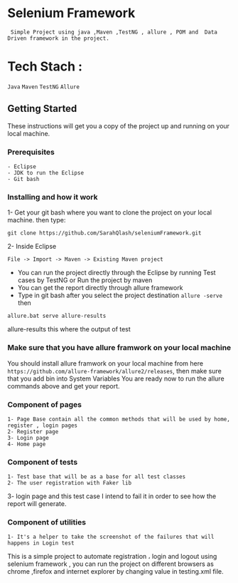 # Selenium Framework
     Simple Project using java ,Maven ,TestNG , allure , POM and  Data Driven framework in the project.

# Tech Stach :

  ``` Java ```
  ``` Maven ```
  ``` TestNG ```
  ``` Allure ```
  

## Getting Started
   These instructions will get you a copy of the project up and running on your local machine.

### Prerequisites

	- Eclipse
	- JDK to run the Eclipse
	- Git bash

### Installing and how it work
1- Get your git bash where you want to clone the project on your local machine.
	then type:
	
```
git clone https://github.com/SarahQlash/seleniumFramework.git
```
2- Inside Eclipse
```	
File -> Import -> Maven -> Existing Maven project
```
* You can run the project directly through the Eclipse by running Test cases by TestNG or Run the project by maven
* You can get the report directly through allure framework
* Type in git bash after you select the project destination `allure -serve` then
```
allure.bat serve allure-results
```
allure-results this where the output of test

### Make sure that you have allure framwork on your local machine
You should install allure framwork on your local machine from here `https://github.com/allure-framework/allure2/releases`,
then make sure that you add bin into System Variables 
You are ready now to run the allure commands above and get your report.

### Component of pages
	1- Page Base contain all the common methods that will be used by home, register , login pages
	2- Register page 
	3- Login page
	4- Home page

### Component of tests
	1- Test base that will be as a base for all test classes 
	2- The user registration with Faker lib 
  3- login page and this test case I intend to fail it in order to see how the report will generate.

### Component of utilities
	1- It's a helper to take the screenshot of the failures that will happens in Login test 
  

This is a simple project to automate registration ، login and logout  using selenium framework , you can run the project on different browsers as  chrome ,firefox and internet explorer by changing value in testing.xml file.
